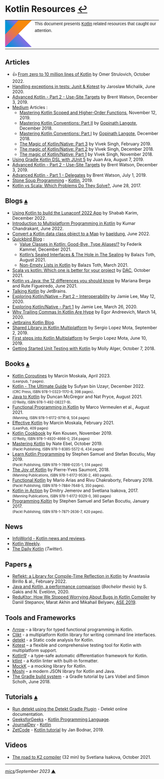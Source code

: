 # <span id="top">Kotlin Resources</span> <span style="size:30%;"><a href="README.md">↩</a></span>

<table style="font-family:Helvetica,Arial;line-height:1.6;">
  <tr>
  <td style="border:0;padding:0 10px 0 0;min-width:25%;"><a href="https://kotlinlang.org/" rel="external"><img src="./docs/kotlin.png" width="100" alt="Kotlin project"/></a></td>
  <td style="border:0;padding:0;vertical-align:text-top;">This document presents <a href="https://kotlinlang.org/" rel="external">Kotlin</a> related resources that caught our attention.
  </td>
  </tr>
</table>

## <span id="articles">Articles</span>

- &#128077; [From zero to 10 million lines of Kotlin][article_strulovich] by Omer Strulovich, October 2022.
- [Handling exceptions in tests: Junit & Kotest][article_junit] by Jaroslaw Michalik, June 2020.
- [Advanced Kotlin - Part 2 - Use-Site Targets](https://americanexpress.io/advanced-kotlin-use-site-targets/) by Brent Watson, December 3, 2019.
- [Medium] Articles :
  - [Mastering Kotlin Scoped and Higher-Order Functions](https://blog.kotlin-academy.com/mastering-kotlin-scoped-and-higher-order-functions-23e2dd34d660), November 12, 2019.
  - [Mastering Kotlin Conventions: Part II](https://medium.com/insiden26/mastering-kotlin-conventions-get-set-in-rangeto-part-ii-6b0cce3fbe16) by [Gopinath Langote](https://medium.com/@gopinathlangote), December 2018.
  - [Mastering Kotlin Conventions: Part I](https://medium.com/insiden26/mastering-kotlin-conventions-plus-minus-compareto-inc-dec-times-div-part-i-1a34b20aaf4) by [Gopinath Langote](https://medium.com/@gopinathlangote), December 2018.
  - [The Magic of Kotlin/Native: Part 3](https://medium.com/androidiots/the-magic-of-kotlin-native-part-3-9c647bb1c368) by Vivek Singh, February 2019.
  - [The magic of Kotlin/Native: Part 2](https://medium.com/androidiots/the-magic-of-kotlin-native-part-2-49097c2dea1a) by Vivek Singh, December 2018.
  - [The magic of Kotlin/Native: Part 1](https://medium.com/androidiots/the-magic-of-kotlin-native-part-1-fad2795632b1) by Vivek Singh, November 2018.
- [Using Gradle Kotlin DSL with JUnit 5](https://technology.lastminute.com/junit5-kotlin-and-gradle-dsl/) by Juan Ara, August 7, 2019.
- [Advanced Kotlin - Part 2 - Use-Site Targets](https://americanexpress.io/advanced-kotlin-use-site-targets/) by Brent Watson, December 3, 2019.
- [Advanced Kotlin - Part 1 - Delegates](https://americanexpress.io/advanced-kotlin-delegates/) by Brent Watson, July 1, 2019.
- [Stone Soup Programming](https://stonesoupprogramming.com/) - [Kotlin](https://stonesoupprogramming.com/category/kotlin/), 2019.
- [Kotlin vs Scala: Which Problems Do They Solve?][article_kotlin_scala], June 28, 2017.

## <span id="blogs">Blogs</span> [**&#x25B4;**](#top)

- [Using Kotlin to build the Lunaconf 2022 App][blog_karim] by Shabab Karim, December 2022.
- [Introduction to Multiplatform Programming in Kotlin][blog_chandrakant] by Kumar Chandrakant, June 2022.
- [Convert a Kotlin data class object to a Map](https://www.baeldung.com/kotlin/data-class-to-map) by [baeldung](https://www.baeldung.com/kotlin/author/baeldung), June 2022.
- [Quickbird Blog](https://quickbirdstudios.com/blog/) :
  - [Value Classes in Kotlin: Good-Bye, Type Aliases!?](https://quickbirdstudios.com/blog/kotlin-value-classes/) by Federik Kammel, December 2021.
  - [Kotlin’s Sealed Interfaces & The Hole in The Sealing](https://quickbirdstudios.com/blog/sealed-interfaces-kotlin/) by Balazs Toth, August 2021. 
  - [Non-Empty Lists in Kotlin](https://quickbirdstudios.com/blog/non-empty-lists-kotlin/) by Balazs Toth, March 2021.
- [Scala vs kotlin: Which one is better for your project](blog_dac) by [DAC](https://dac.digital/about/), October 2021.
- [Kotlin vs Java: the 12 differences you should know][blog_berga] by Mariana Berga and Rute Figueiredo, June 2021.
- [Talking Kotlin](https://talkingkotlin.com/) by JetBrains.
- [Exploring Kotlin/Native – Part 2 – Interoperability][blog_lee2] by Jamie Lee, May 12, 2020.
- [Exploring Kotlin/Native - Part 1][blog_lee1] by Jamie Lee, March 26, 2020.
- [Why Trailing Commas In Kotlin Are Hype](https://blog.egorand.me/why-trailing-commas-in-kotlin-are-hype/) by Egor Andreevich, March 14, 2020.
- [Jetbrains Kotlin Blog](https://blog.jetbrains.com/kotlin/).
- [Shared Library in Kotlin Multiplatform](https://blog.karumi.com/shared-library-in-kotlin-multiplatform/) by Sergio Lopez Mota, September 2, 2019.
- [First steps into Kotlin Multiplatform](https://blog.karumi.com/first-steps-into-kotlin-multiplatform/) by Sergio Lopez Mota, June 10, 2019.
- [Getting Started Unit Testing with Kotlin](https://spin.atomicobject.com/2018/10/07/kotlin-unit-testing/) by Molly Alger, October 7, 2018.

## <span id="books">Books</span> [**&#x25B4;**](#top)

- [Kotlin Coroutines][book_moskala_coroutines] by Marcin Moskala, April 2023.<br/><span style="font-size:80%;">(Leanpub, ? pages).</span>
- [Kotlin - The Ultimate Guide][book_uzayr] by Sufyan bin Uzayr, December 2022.<br/><span style="font-size:80%;">(CRC Press, ISBN 978-1-0323-1170-8, 398 pages)</span>.
- [Java to Kotlin][book_mcgregor] by Duncan McGregor and Nat Pryce, August 2021.<br/><span style="font-size:80%;">(O'Reilly, ISBN 978-1-492-08227-9)</span>.
- [Functional Programming in Kotlin][book_vermeulen] by Marco Vermeulen et al., August 2021.<br/><span style="font-size:80%;">(Manning, ISBN 978-1-6172-9716-8, 504 pages)</span>
- [Effective Kotlin][book_moskala_effective] by Marcin Moskala, February 2021.<br/><span style="font-size:80%;">(LeanPub, 409 pages)</span>
- [Kotlin Cookbook][book_kotlin_cookbook] by Ken Kousen, November 2019.<br/><span style="font-size:80%;">(O'Reilly, ISBN 978-1-4920-4666-0, 254 pages)</span>
- [Mastering Kotlin](https://www.packtpub.com/application-development/mastering-kotlin) by Nate Ebel, October 2019.<br/><span style="font-size:80%;">(Packt Publishing, ISBN 978-1-8385-5572-6, 434 pages)</span>
- [Learn Kotlin Programming][book_kotlin_programming] by Stephen Samuel and Stefan Bocutiu, May 2019.<br/><span style="font-size:80%;">(Packt Publishing, ISBN 978-1-7898-0235-1, 514 pages)</span>
- [The Joy of Kotlin][book_joy_kotlin] by Pierre-Yves Saumont, 2018.<br/><span style="font-size:80%;">(Manning Publications,  ISBN 978-1-6172-9536-2, 480 pages)</span>.
- [Functional Kotlin][book_functional_kotlin] by Mario Arias and Rivu Chakraborty, February 2018.<br/><span style="font-size:80%;">(Packt Publishing, ISBN 978-1-7884-7648-5, 350 pages)</span>.
- [Kotlin in Action][book_kotlin_in_action] by Dmitry Jemerov and Svetlana Isakova, 2017.<br/><span style="font-size:80%;">(Manning Publications, ISBN 978-1-6172-9329-0, 360 pages)</span>
- [Programming Koltin][book_programming_kotlin] by Stephen Samuel and Sefan Bocutiu, January 2017.<br/><span style="font-size:80%;">(Packt Publishing, ISBN 978-1-7871-2636-7, 420 pages)</span>.

## <span id="news">News</span>

- [InfoWorld - Kotlin news and reviews](https://www.infoworld.com/category/kotlin/).
- [Kotlin Weekly](http://www.kotlinweekly.net/#latest).
- [The Daily Kotlin](https://twitter.com/dailykotlin) (*Twitter*).

## <span id="papers">Papers</span> [**&#x25B4;**](#top)

- [Reflekt: a Library for Compile-Time Reflection in Kotlin](https://arxiv.org/abs/2202.06033) by Anastasiia Birillo &amp; al., February 2022.
- [Java and Kotlin, a performance comparison][paper_gakis] (*Bachelor thesis*) by S. Gakis and N. Evelönn, 2020.
- [ReduKtor: How We Stopped Worrying About Bugs in Kotlin Compiler][paper_stepanov] by Daniil Stepanov, Marat Akhin and Mikahail Belyaev, [ASE 2019](https://2019.ase-conferences.org/).

## <span id="tools">Tools and Frameworks</span>

- [&Lambda;rrow][arrow_home] &ndash; a library for typed functional programming in Kotlin.
- [Clikt][clikt_home] - a multiplatform Kotlin library for writing command line interfaces.
- [detekt][detekt_home] - a Static code analysis for Kotlin.
- [Kotest][kotest_home] &ndash; a flexible and comprehensive testing tool for Kotlin with multiplatform support.
- [Kotlin∇](https://github.com/breandan/kotlingrad) - a type-safe automatic differentiation framework for Kotlin.
- [ktlint] - a Kotlin linter with built-in formatter.
- [MockK](https://mockk.io/) &ndash; a mocking library for Kotlin.
- [Moshi](https://github.com/square/moshi) &ndash; a modern JSON library for Kotlin and Java.
- [The Gradle build system][tool_vogella] - a Gradle tutorial by Lars Vobel and Simon Scholh, June 2018.

## <span id="tutorials">Tutorials</span> [**&#x25B4;**](#top)

- [Run detekt using the Detekt Gradle Plugin](https://detekt.dev/docs/gettingstarted/gradle/) - Detekt online documentation.
- [GeeksforGeeks](https://www.geeksforgeeks.org/) - [Kotlin Programming Language](https://www.geeksforgeeks.org/kotlin-programming-language/).
- [JournalDev](https://www.journaldev.com/) - [Kotlin][tuto_journaldev]
- [ZetCode](http://zetcode.com/) - [Kotlin tutorial](http://zetcode.com/all/#kotlin) by Jan Bodnar, 2019.

## <span id="videos">Videos</span>

- [The road to K2 compiler][video_isakova] (32 min) by Svetlana Isakova, October 2021.

***

*[mics](https://lampwww.epfl.ch/~michelou/)/September 2023* [**&#9650;**](#top)
<span id="bottom">&nbsp;</span>

<!-- link refs -->

[arrow_home]: https://arrow-kt.io/
[article_junit]: https://kotlintesting.com/handling-exceptions-in-tests/
[article_kotlin_scala]: https://superkotlin.com/kotlin-vs-scala/
[article_strulovich]: https://engineering.fb.com/2022/10/24/android/android-java-kotlin-migration/
[blog_berga]: https://www.imaginarycloud.com/blog/kotlin-vs-java/
[blog_chandrakant]: https://www.baeldung.com/kotlin/multiplatform-programming
[blog_dac]: https://dac.digital/scala-vs-kotlin-which-one-is-better-for-your-project/
[blog_lee1]: https://www.bignerdranch.com/blog/exploring-kotlin-native-part-1/
[blog_lee2]: https://bignerdranch.com/blog/exploring-kotlin-native-part-2-interoperability/
[blog_karim]: https://blog.lunatech.com/posts/2022-12-17-using-kotlin-to-build-the-lunaconf-2022-app
[book_functional_kotlin]: https://www.packtpub.com/application-development/functional-kotlin
[book_joy_kotlin]: https://www.manning.com/books/the-joy-of-kotlin
[book_kotlin_cookbook]: https://www.oreilly.com/library/view/kotlin-cookbook/9781492046660/
[book_kotlin_in_action]: https://www.manning.com/books/kotlin-in-action
[book_kotlin_programming]: https://www.packtpub.com/application-development/learn-kotlin-programming-second-edition
[book_mcgregor]: https://www.oreilly.com/library/view/java-to-kotlin/9781492082262/
[book_moskala_coroutines]: https://leanpub.com/coroutines/
[book_moskala_effective]: https://leanpub.com/effectivekotlin
[book_programming_kotlin]: https://www.packtpub.com/in/application-development/programming-kotlin
[book_vermeulen]: https://www.manning.com/books/functional-programming-in-kotlin
[book_uzayr]: https://www.routledge.com/Kotlin-The-Ultimate-Guide/Uzayr/p/book/9781032311708
[clikt_home]: https://ajalt.github.io/clikt/
[detekt_home]: https://detekt.github.io/detekt/
[kotest_home]: https://github.com/kotest/kotest
[ktlint]: https://ktlint.github.io/
[paper_gakis]: https://www.diva-portal.org/smash/record.jsf?pid=diva2%3A1443070&dswid=76
[paper_stepanov]: https://arxiv.org/abs/1909.07331
[medium]: https://medium.com/
[tool_vogella]: https://www.vogella.com/tutorials/Gradle/article.html
[tuto_journaldev]: https://www.journaldev.com/kotlin
[video_isakova]: https://www.youtube.com/watch?v=iTdJJq_LyoY
